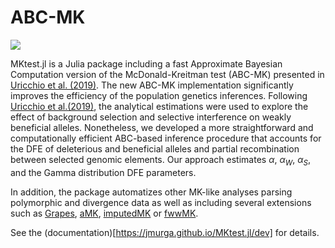 # ABC-MK

[![](https://img.shields.io/badge/docs-latest-blue.svg)](https://jmurga.github.io/MKtest.jl/dev)  

MKtest.jl is a Julia package including a fast Approximate Bayesian Computation version of the McDonald-Kreitman test (ABC-MK) presented in [Uricchio et al. (2019)](https://doi.org/10.1038/s41559-019-0890-6). The new ABC-MK implementation significantly improves the efficiency of the population genetics inferences. Following [Uricchio et al.(2019)](https://doi.org/10.1038/s41559-019-0890-6), the analytical estimations were used to explore the effect of background selection and selective interference on weakly beneficial alleles. Nonetheless, we developed a more straightforward and computationally efficient ABC-based inference procedure that accounts for the DFE of deleterious and beneficial alleles and partial recombination between selected genomic elements. Our approach estimates $\alpha$, $\alpha_W$, $\alpha_S$, and the Gamma distribution DFE parameters. 

In addition, the package automatizes other MK-like analyses parsing polymorphic and divergence data as well as including several extensions such as [Grapes](https://doi.org/10.1371/journal.pgen.1005774), [aMK](https://doi.org/10.1073/pnas.1220835110), [imputedMK](https://doi.org/10.1093/g3journal/jkac206) or [fwwMK](https://doi.org/10.1038/4151024a).


See the (documentation)[https://jmurga.github.io/MKtest.jl/dev] for details.